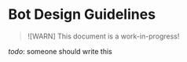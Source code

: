# Bot Design Guidelines

>![WARN]
>This document is a work-in-progress!

_todo_: someone should write this